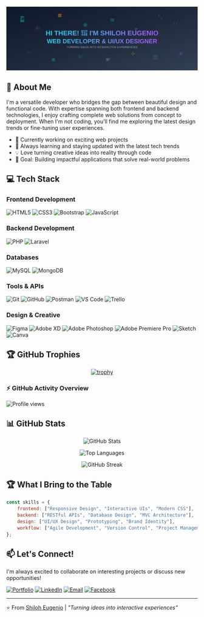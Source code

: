 ![Header](./github_readme_banner.svg)

## 🚀 About Me

I'm a versatile developer who bridges the gap between beautiful design and functional code. With expertise spanning both frontend and backend technologies, I enjoy crafting complete web solutions from concept to deployment. When I'm not coding, you'll find me exploring the latest design trends or fine-tuning user experiences.

- 🔭 Currently working on exciting web projects
- 🌱 Always learning and staying updated with the latest tech trends
- 💡 Love turning creative ideas into reality through code
- 🎯 Goal: Building impactful applications that solve real-world problems

## 💻 Tech Stack

### **Frontend Development**
![HTML5](https://img.shields.io/badge/HTML5-E34F26?style=for-the-badge&logo=html5&logoColor=white)
![CSS3](https://img.shields.io/badge/CSS3-1572B6?style=for-the-badge&logo=css3&logoColor=white)
![Bootstrap](https://img.shields.io/badge/Bootstrap-563D7C?style=for-the-badge&logo=bootstrap&logoColor=white)
![JavaScript](https://img.shields.io/badge/JavaScript-F7DF1E?style=for-the-badge&logo=javascript&logoColor=black)

### **Backend Development**
![PHP](https://img.shields.io/badge/PHP-777BB4?style=for-the-badge&logo=php&logoColor=white)
![Laravel](https://img.shields.io/badge/Laravel-FF2D20?style=for-the-badge&logo=laravel&logoColor=white)

### **Databases**
![MySQL](https://img.shields.io/badge/MySQL-005C84?style=for-the-badge&logo=mysql&logoColor=white)
![MongoDB](https://img.shields.io/badge/MongoDB-4EA94B?style=for-the-badge&logo=mongodb&logoColor=white)

### **Tools & APIs**
![Git](https://img.shields.io/badge/Git-F05032?style=for-the-badge&logo=git&logoColor=white)
![GitHub](https://img.shields.io/badge/GitHub-100000?style=for-the-badge&logo=github&logoColor=white)
![Postman](https://img.shields.io/badge/Postman-FF6C37?style=for-the-badge&logo=postman&logoColor=white)
![VS Code](https://img.shields.io/badge/VS_Code-007ACC?style=for-the-badge&logo=visual-studio-code&logoColor=white)
![Trello](https://img.shields.io/badge/Trello-0052CC?style=for-the-badge&logo=trello&logoColor=white)

### **Design & Creative**
![Figma](https://img.shields.io/badge/Figma-F24E1E?style=for-the-badge&logo=figma&logoColor=white)
![Adobe XD](https://img.shields.io/badge/Adobe_XD-470137?style=for-the-badge&logo=adobe-xd&logoColor=white)
![Adobe Photoshop](https://img.shields.io/badge/Adobe_Photoshop-31A8FF?style=for-the-badge&logo=adobe-photoshop&logoColor=white)
![Adobe Premiere Pro](https://img.shields.io/badge/Adobe_Premiere_Pro-9999FF?style=for-the-badge&logo=adobe-premiere-pro&logoColor=white)
![Sketch](https://img.shields.io/badge/Sketch-F7B500?style=for-the-badge&logo=sketch&logoColor=black)
![Canva](https://img.shields.io/badge/Canva-00C4CC?style=for-the-badge&logo=canva&logoColor=white)

## 🏆 GitHub Trophies
<div align="center">
  
[![trophy](https://github-profile-trophy.vercel.app/api?username=yenashiloh&theme=radical&no-frame=true&no-bg=true&margin-w=4&column=7)](https://github.com/ryo-ma/github-profile-trophy)

</div>

### ⚡ GitHub Activity Overview

![Profile views](https://komarev.com/ghpvc/?username=yenashiloh&label=Profile%20views&color=0e75b6&style=flat)

## 📊 GitHub Stats

<div align="center">
  
![GitHub Stats](https://github-readme-stats.vercel.app/api?username=yenashiloh&show_icons=true&theme=radical&hide_border=true)

![Top Languages](https://github-readme-stats.vercel.app/api/top-langs/?username=yenashiloh&layout=compact&theme=radical&hide_border=true)

![GitHub Streak](https://github-readme-streak-stats.herokuapp.com/?user=yenashiloh&theme=radical&hide_border=true)

</div>

## 🏆 What I Bring to the Table

```javascript
const skills = {
    frontend: ["Responsive Design", "Interactive UIs", "Modern CSS"],
    backend: ["RESTful APIs", "Database Design", "MVC Architecture"],
    design: ["UI/UX Design", "Prototyping", "Brand Identity"],
    workflow: ["Agile Development", "Version Control", "Project Management"]
};
```

## 📫 Let's Connect!

I'm always excited to collaborate on interesting projects or discuss new opportunities!

[![Portfolio](https://img.shields.io/badge/Portfolio-000000?style=for-the-badge&logo=About.me&logoColor=white)](https://yenashiloh.github.io/shiloh-portfolio/)
[![LinkedIn](https://img.shields.io/badge/LinkedIn-0077B5?style=for-the-badge&logo=linkedin&logoColor=white)](https://www.linkedin.com/in/shiloh-eugenio-9a7024256/)
[![Email](https://img.shields.io/badge/Email-D14836?style=for-the-badge&logo=gmail&logoColor=white)](mailto:shiloheugenio21@gmail.com)
[![Facebook](https://img.shields.io/badge/Facebook-1877F2?style=for-the-badge&logo=facebook&logoColor=white)](https://www.facebook.com/shiloheugenio21)  

---

⭐️ From [Shiloh Eugenio](https://github.com/yenashiloh) | *"Turning ideas into interactive experiences"*
